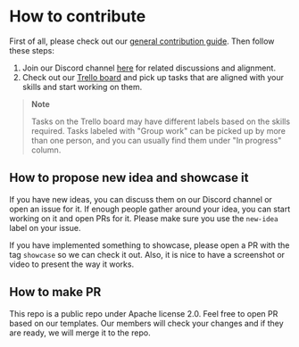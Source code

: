 # How to contribute

First of all, please check out our [general contribution guide](https://github.com/WeAreMahsaAmini/Core/blob/main/CONTRIBUTING.md). Then follow these steps:

1. Join our Discord channel [here](https://discord.gg/ggDH3G8ng2) for related discussions and alignment.
2. Check out our [Trello board](https://trello.com/b/eeNDR0K2/free-internet) and pick up tasks that are aligned with your skills and start working on them.

> **Note**
>
> Tasks on the Trello board may have different labels based on the skills required. Tasks labeled with "Group work" can be picked up by more than one person, and you can usually find them under "In progress" column.

## How to propose new idea and showcase it

If you have new ideas, you can discuss them on our Discord channel or open an issue for it. If enough people gather around your idea, you can start working on it and open PRs for it. Please make sure you use the `new-idea` label on your issue.

If you have implemented something to showcase, please open a PR with the tag `showcase` so we can check it out. Also, it is nice to have a screenshot or video to present the way it works.

## How to make PR

This repo is a public repo under Apache license 2.0. Feel free to open PR based on our templates. Our members will check your changes and if they are ready, we will merge it to the repo.
